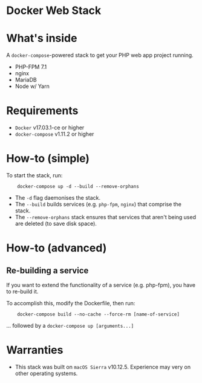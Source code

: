 # Docker Web Stack

# What's inside

A `docker-compose`-powered stack to get your PHP web app project running.

- PHP-FPM 7.1
- nginx
- MariaDB
- Node w/ Yarn

# Requirements

- `Docker` v17.03.1-ce or higher
- `docker-compose` v1.11.2 or higher

# How-to (simple)

To start the stack, run:

        docker-compose up -d --build --remove-orphans

- The `-d` flag daemonises the stack.
- The `--build` builds services (e.g. `php-fpm`, `nginx`) that comprise the stack.
- The `--remove-orphans` stack ensures that services that aren't being used are deleted (to save disk space).

# How-to (advanced)

## Re-building a service

If you want to extend the functionality of a service (e.g. php-fpm), you have to re-build it.

To accomplish this, modify the Dockerfile, then run:

        docker-compose build --no-cache --force-rm [name-of-service]

... followed by a `docker-compose up [arguments...]`

# Warranties

- This stack was built on `macOS Sierra` v10.12.5. Experience may very on other operating systems.
